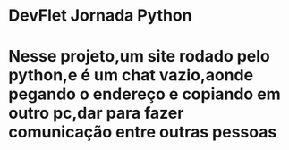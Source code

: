 # DevFlet Jornada Python

# Nesse projeto,um site rodado pelo python,e é um chat vazio,aonde pegando o endereço e copiando em outro pc,dar para fazer comunicação entre outras pessoas